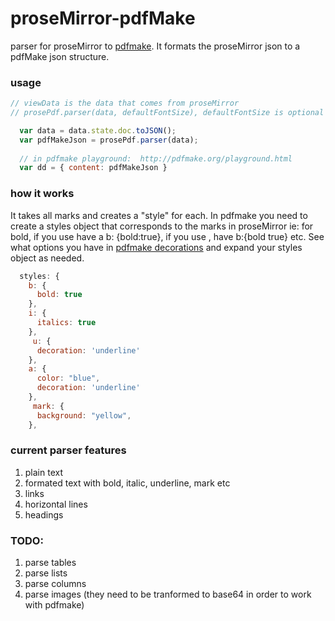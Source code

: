 # proseMirror-pdfMake
parser for proseMirror to [pdfmake](https://www.pdfmake.org).  It formats the proseMirror json to a pdfMake json structure. 

### usage
```javascript
// viewData is the data that comes from proseMirror
// prosePdf.parser(data, defaultFontSize), defaultFontSize is optional and it defaults to 10

  var data = data.state.doc.toJSON();
  var pdfMakeJson = prosePdf.parser(data);
  
  // in pdfmake playground:  http://pdfmake.org/playground.html
  var dd = { content: pdfMakeJson }
```
### how it works
It takes all marks  and creates a "style" for each.  In pdfmake you need to create a styles object that corresponds to the marks in proseMirror ie: for bold, if you use <b></b> have a b: {bold:true}, if you use <strong></strong>, have b:{bold true} etc. See what options you have in [pdfmake decorations](https://pdfmake.github.io/docs/document-definition-object/styling/) and expand your styles object as needed.

```javascript
  styles: {
    b: {
      bold: true
    },
    i: {
      italics: true
    },
     u: {
      decoration: 'underline'
    },
    a: {
      color: "blue",
      decoration: 'underline'
    },
     mark: {
      background: "yellow",
    },
```

### current parser features
1. plain text
2. formated text with bold, italic, underline, mark etc
3. links
4. horizontal lines
5. headings

### TODO: 
1. parse tables
2. parse lists
3. parse columns
4. parse images (they need to be tranformed to base64 in order to work with pdfmake)
